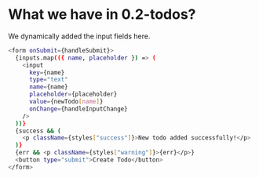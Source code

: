 # What we have in 0.2-todos?

We dynamically added the input fields here.

```bash
<form onSubmit={handleSubmit}>
  {inputs.map(({ name, placeholder }) => (
    <input
      key={name}
      type="text"
      name={name}
      placeholder={placeholder}
      value={newTodo[name]}
      onChange={handleInputChange}
    />
  ))}
  {success && (
    <p className={styles["success"]}>New todo added successfully!</p>
  )}
  {err && <p className={styles["warning"]}>{err}</p>}
  <button type="submit">Create Todo</button>
</form>
```
